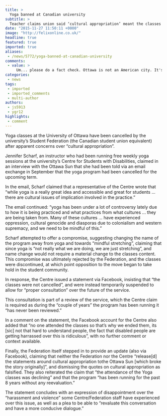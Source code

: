 ```yaml
---
title: >
  Yoga banned at Canadian university
subtitle: >
  Teacher claims union said ‘cultural appropriation’ meant the classes would be stopped
date: "2015-11-27 11:50:11 +0000"
image: "http://felixonline.co.uk/"
headline: true
featured: true
imported: true
aliases:
 - /news/5772/yoga-banned-at-canadian-university
comments:
 - value: >
     Um... please do a fact check. Ottawa is not an American city. It's the capital city of Canada!,Hi, please do your research... Ottawa is actually not situated in the United States of America. Ottawa is the capital city of Canada... ,Thanks guys! :),is it though?,are you sure?,I'm not certain where you're getting your information, but great topic. I must spend some time studying much more or understanding more. Thank you for magnificent info I was looking for this information for my mission. <br>ray ban sale uk 2014 http://www.merchantservicesbedfordshire.co.uk/?uk-ray-ban-sale-uk-2014-23208.html
categories:
 - news
tags:
 - imported
 - imported_comments
 - multi-author
authors:
 - js5913
 - ygr12
highlights:
 - comment
---
```


Yoga classes at the University of Ottawa have been cancelled by the university’s Student Federation (the Canadian student union equivalent) after apparent concerns over “cultural appropriation”.

Jennifer Scharf, an instructor who had been running free weekly yoga sessions at the university’s Centre for Students with Disabilities, claimed in an interview with the Ottawa Sun that she had been told via an email exchange in September that the yoga program had been cancelled for the upcoming term.

In the email, Scharf claimed that a representative of the Centre wrote that “while yoga is a really great idea and accessible and great for students ... there are cultural issues of implication involved in the practice.”

The email continued: “yoga has been under a lot of controversy lately due to how it is being practiced and what practices from what cultures ... they are being taken from. Many of these cultures ... have experienced oppression, cultural genocide and diasporas due to colonialism and western supremacy, and we need to be mindful of this.”

Scharf attempted to offer a compromise, suggesting changing the name of the program away from yoga and towards “mindful stretching”, claiming that since yoga is “not really what we are doing, we are just stretching”, and name change would not require a material change to the classes content. This compromise was ultimately rejected by the Federation, and the classes were discontinued, at which point opposition to the move began to take hold in the student community.

In response, the Centre issued a statement via Facebook, insisting that “the classes were not cancelled”, and were instead temporarily suspended to allow for “proper consultation” over the future of the service.

This consultation is part of a review of the service, which the Centre claim is required as during the “couple of years” the program has been running it “has never been reviewed.”

In a comment on the statement, the Facebook account for the Centre also added that “no one attended the classes so that’s why we ended them, its [sic] not that hard to understand people, the fact that disabled people are getting harrassed over this is ridiculous”, with no further comment or context available.

Finally, the Federation itself stepped in to provide an update (also via Facebook), claiming that neither the Federation nor the Centre “release[d] the statements around cultural appropriation tothe Ottawa Sun [which broke the story originally]”, and dismissing the quotes on cultural appropriation as falsified. They also reiterated the claim that “the attendance of the Yoga classes was declining” and that the program “has been running for the past 8 years without any re­evaluation.”

The statement concludes with an expression of disappointment over the “harassment and violence” some Centre/Federation staff have experienced over this issue, as well as a plea to be able to “revaluate this conversation and have a more conducive dialogue.”
